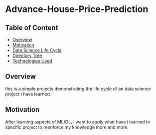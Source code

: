 # Advance-House-Price-Prediction

## Table of Content
 * [Overview](#overview)
 * [Motivation](#motivation)
 * [Data Science Life Cycle](#data-science-life-cycle)
 * [Directory Tree](#directory-tree)
 * [Technologies Used](#technology-used)
 
## Overview
this is a simple projects demonstrating the life cycle of an data science project i have learned.

## Motivation
After learning aspects of ML/DL, i want to apply what have i learned to specific project to reenforce my knowledge more and more.

